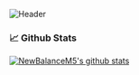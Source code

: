 ![Header](https://github.com/newbalancem5/newbalancem5/blob/master/assets/bird.png=150x150)

### 📈 Github Stats
  
[![NewBalanceM5's github stats](https://github-readme-stats.vercel.app/api?username=newbalancem5)](https://github.com/newbalancem5/github-readme-stats)